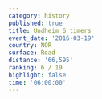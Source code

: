 ```yaml
---
category: history
published: true
title: Undheim 6 timers
event_date: '2016-03-19'
country: NOR
surface: Road
distance: '66,595'
ranking: 6 / 19
highlight: false
time: '06:00:00'
---
```

